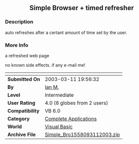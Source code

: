 ﻿<div align="center">

## Simple Browser \+ timed refresher


</div>

### Description

auto refreshes after a certant amount of time set by the user.
 
### More Info
 
a refreshed web page

no known side effects. if any e-mail me!


<span>             |<span>
---                |---
**Submitted On**   |2003-03-11 19:56:32
**By**             |[Ian M\.](https://github.com/Planet-Source-Code/PSCIndex/blob/master/ByAuthor/ian-m.md)
**Level**          |Intermediate
**User Rating**    |4.0 (8 globes from 2 users)
**Compatibility**  |VB 6\.0
**Category**       |[Complete Applications](https://github.com/Planet-Source-Code/PSCIndex/blob/master/ByCategory/complete-applications__1-27.md)
**World**          |[Visual Basic](https://github.com/Planet-Source-Code/PSCIndex/blob/master/ByWorld/visual-basic.md)
**Archive File**   |[Simple\_Bro1558093112003\.zip](https://github.com/Planet-Source-Code/ian-m-simple-browser-timed-refresher__1-43943/archive/master.zip)








